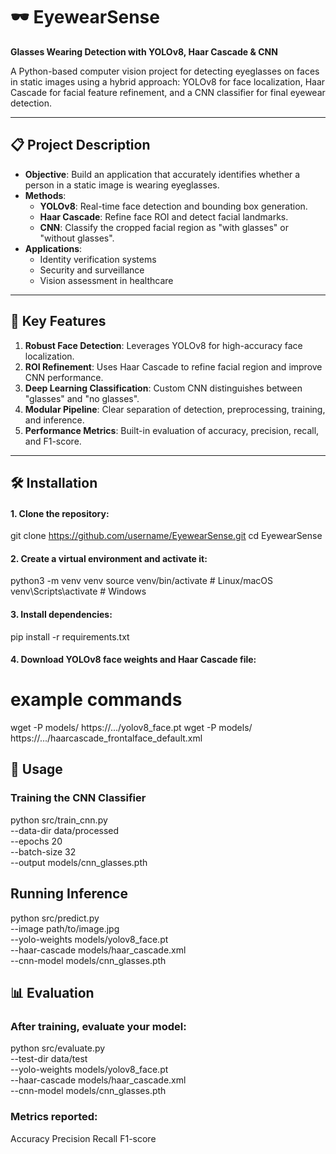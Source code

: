 # 🕶️ EyewearSense
**Glasses Wearing Detection with YOLOv8, Haar Cascade & CNN**

A Python-based computer vision project for detecting eyeglasses on faces in static images using a hybrid approach: YOLOv8 for face localization, Haar Cascade for facial feature refinement, and a CNN classifier for final eyewear detection.

---

## 📋 Project Description

- **Objective**: Build an application that accurately identifies whether a person in a static image is wearing eyeglasses.
- **Methods**:
  - **YOLOv8**: Real-time face detection and bounding box generation.
  - **Haar Cascade**: Refine face ROI and detect facial landmarks.
  - **CNN**: Classify the cropped facial region as "with glasses" or "without glasses".
- **Applications**:
  - Identity verification systems
  - Security and surveillance
  - Vision assessment in healthcare

---

## 🚀 Key Features

1. **Robust Face Detection**: Leverages YOLOv8 for high-accuracy face localization.
2. **ROI Refinement**: Uses Haar Cascade to refine facial region and improve CNN performance.
3. **Deep Learning Classification**: Custom CNN distinguishes between "glasses" and "no glasses".
4. **Modular Pipeline**: Clear separation of detection, preprocessing, training, and inference.
5. **Performance Metrics**: Built-in evaluation of accuracy, precision, recall, and F1-score.

---

## 🛠️ Installation

#### 1. Clone the repository:
git clone https://github.com/username/EyewearSense.git
cd EyewearSense

#### 2. Create a virtual environment and activate it:
python3 -m venv venv
source venv/bin/activate   # Linux/macOS
venv\\Scripts\\activate  # Windows

#### 3. Install dependencies:
pip install -r requirements.txt

#### 4. Download YOLOv8 face weights and Haar Cascade file:
# example commands
wget -P models/ https://.../yolov8_face.pt
wget -P models/ https://.../haarcascade_frontalface_default.xml

## 🎯 Usage

### Training the CNN Classifier
python src/train_cnn.py \
  --data-dir data/processed \
  --epochs 20 \
  --batch-size 32 \
  --output models/cnn_glasses.pth

## Running Inference
python src/predict.py \
  --image path/to/image.jpg \
  --yolo-weights models/yolov8_face.pt \
  --haar-cascade models/haar_cascade.xml \
  --cnn-model models/cnn_glasses.pth

## 📊 Evaluation

### After training, evaluate your model:
python src/evaluate.py \
  --test-dir data/test \
  --yolo-weights models/yolov8_face.pt \
  --haar-cascade models/haar_cascade.xml \
  --cnn-model models/cnn_glasses.pth

### Metrics reported:
Accuracy
Precision
Recall
F1-score
